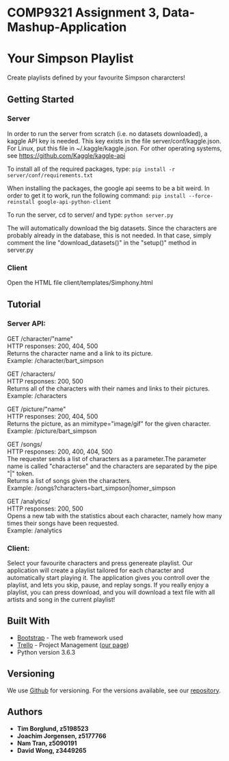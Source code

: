 # COMP9321 Assignment 3, Data-Mashup-Application
# Your Simpson Playlist

Create playlists defined by your favourite Simpson chararcters!

## Getting Started

### Server

In order to run the server from scratch (i.e. no datasets downloaded), a kaggle API key is needed. This key exists in the file server/conf/kaggle.json. For Linux, put this file in ~/.kaggle/kaggle.json. For other operating systems, see https://github.com/Kaggle/kaggle-api

To install all of the required packages, type: ```pip install -r server/conf/requirements.txt```

When installing the packages, the google api seems to be a bit weird. In order to get it to work, run the following command: ```pip install --force-reinstall google-api-python-client```

To run the server, cd to server/ and type: ```python server.py```

The will automatically download the big datasets. Since the characters are probably already in the database, this is not needed. In that case, simply comment the line "download_datasets()" in the "setup()" method in server.py

### Client

Open the HTML file client/templates/Simphony.html

## Tutorial

### Server API:

GET /character/"name"<br/>
HTTP responses: 200, 404, 500<br/>
Returns the character name and a link to its picture.<br/>
Example: /character/bart_simpson

GET /characters/<br/>
HTTP responses: 200, 500<br/>
Returns all of the characters with their names and links to their pictures.<br/>
Example: /characters

GET /picture/"name"<br/>
HTTP responses: 200, 404, 500<br/>
Returns the picture, as an mimitype="image/gif" for the given character.<br/>
Example: /picture/bart_simpson

GET /songs/<br/>
HTTP responses: 200, 400, 404, 500<br/>
The requester sends a list of characters as a parameter.The parameter name is called "characterse" and the characters are separated by the pipe "|" token.<br/>
Returns a list of songs given the characters.<br/>
Example: /songs?characters=bart_simpson|homer_simpson

GET /analytics/<br/>
HTTP responses: 200, 500<br/>
Opens a new tab with the statistics about each character, namely how many times their songs have been requested.<br/> 
Example: /analytics

### Client:

Select your favourite characters and press genereate playlist. Our application
will create a playlist tailored for each character and automatically start playing it.
The application gives you controll over the playlist, and lets you skip, pause, and
replay songs. If you really enjoy a playlist, you can press download, and you will download
a text file with all artists and song in the current playlist!

## Built With

* [Bootstrap](https://getbootstrap.com/) - The web framework used
* [Trello](https://trello.com) - Project Management ([our page](https://trello.com/b/UI12zl5r/jdnt))
* Python version 3.6.3

## Versioning

We use [Github](http://github.com/) for versioning. For the versions available, see our [repository](https://github.com/cseunswgithub/Data-Mashup-Application).

## Authors

* **Tim Borglund, z5198523**
* **Joachim Jorgensen, z5177766**
* **Nam Tran, z5090191**
* **David Wong, z3449265**
